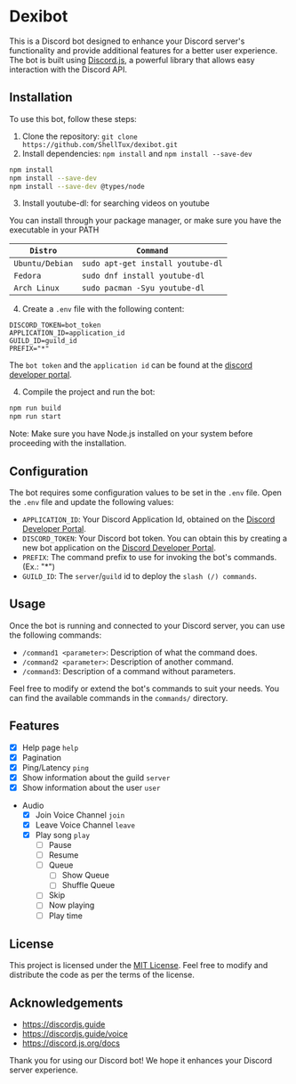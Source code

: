 # Dexibot

This is a Discord bot designed to enhance your Discord server's functionality and provide additional features for a better user experience.
The bot is built using [Discord.js](https://discord.js.org/), a powerful library that allows easy interaction with the Discord API.

## Installation

To use this bot, follow these steps:

1. Clone the repository: `git clone https://github.com/ShellTux/dexibot.git`
2. Install dependencies: `npm install` and `npm install --save-dev`
```sh
npm install
npm install --save-dev
npm install --save-dev @types/node
```
3. Install youtube-dl: for searching videos on youtube

You can install through your package manager, or make sure you have the executable in your PATH

`Distro` | `Command`
--- | ---
`Ubuntu/Debian` | `sudo apt-get install youtube-dl`
`Fedora` | `sudo dnf install youtube-dl`
`Arch Linux` | `sudo pacman -Syu youtube-dl`

4. Create a `.env` file with the following content:
```env
DISCORD_TOKEN=bot_token
APPLICATION_ID=application_id
GUILD_ID=guild_id
PREFIX="*"
```

The `bot token` and the `application id` can be found at the [discord developer portal](https://discord.com/developers/applications/).

4. Compile the project and run the bot:

```sh
npm run build
npm run start
```

Note: Make sure you have Node.js installed on your system before proceeding with the installation.

## Configuration

The bot requires some configuration values to be set in the `.env` file. Open the `.env` file and update the following values:

- `APPLICATION_ID`: Your Discord Application Id, obtained on the [Discord Developer Portal](https://discord.com/developers/applications).
- `DISCORD_TOKEN`: Your Discord bot token. You can obtain this by creating a new bot application on the [Discord Developer Portal](https://discord.com/developers/applications).
- `PREFIX`: The command prefix to use for invoking the bot's commands. (Ex.: "*")
- `GUILD_ID`: The `server`/`guild` id to deploy the `slash (/) commands`.

## Usage

Once the bot is running and connected to your Discord server, you can use the following commands:

- `/command1 <parameter>`: Description of what the command does.
- `/command2 <parameter>`: Description of another command.
- `/command3`: Description of a command without parameters.

Feel free to modify or extend the bot's commands to suit your needs. You can find the available commands in the `commands/` directory.

<!-- TODO: ## Contributing -->

## Features

- [x] Help page `help`
- [x] Pagination
- [x] Ping/Latency `ping`
- [x] Show information about the guild `server`
- [x] Show information about the user `user`
- Audio
  - [x] Join Voice Channel `join`
  - [x] Leave Voice Channel `leave`
  - [x] Play song `play`
    - [ ] Pause
    - [ ] Resume
    - [ ] Queue
      - [ ] Show Queue
      - [ ] Shuffle Queue
    - [ ] Skip
    - [ ] Now playing
    - [ ] Play time

## License

This project is licensed under the [MIT License](LICENSE). Feel free to modify and distribute the code as per the terms of the license.

## Acknowledgements

- https://discordjs.guide
- https://discordjs.guide/voice
- https://discord.js.org/docs

Thank you for using our Discord bot! We hope it enhances your Discord server experience.
